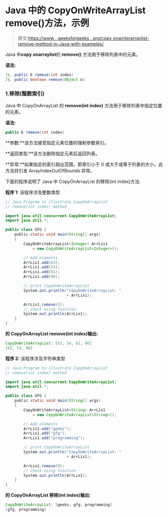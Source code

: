 # Java 中的 CopyOnWriteArrayList remove()方法，示例

> 原文:[https://www . geeksforgeeks . org/copy onwriterarraylist-remove-method-in-Java-with-examples/](https://www.geeksforgeeks.org/copyonwritearraylist-remove-method-in-java-with-examples/)

Java 中**copy onarraylist**的 **remove()** 方法用于移除列表中的元素。

**语法:**

```java
1\. public E remove(int index)
2\. public boolean remove(Object o)

```

### 1.移除(整数索引)

Java 中 CopyOnArrayList 的 **remove(int index)** 方法用于移除列表中指定位置的元素。

**语法:**

```java
public E remove(int index)

```

**参数:**该方法接受指定元素位置的强制参数索引。

**返回类型:**该方法删除指定元素后返回列表。

**异常:**如果指定的索引超出范围，即索引小于 0 或大于或等于列表的大小，此方法将引发 ArrayIndexOutOfBounds 异常。

下面的程序说明了 Java 中 CopyOnArrayList 的移除(int index)方法:

**程序 1:** 该程序涉及整数类型

```java
// Java Program to illustrate CopyOnArrayList
// remove(int index) method

import java.util.concurrent.CopyOnWriteArrayList;
import java.util.*;

public class GFG {
    public static void main(String[] args)
    {
        CopyOnWriteArrayList<Integer> ArrLis1
            = new CopyOnWriteArrayList<Integer>();

        // Add elements
        ArrLis1.add(63);
        ArrLis1.add(54);
        ArrLis1.add(81);
        ArrLis1.add(96);

        // print CopyOnWriteArrayList
        System.out.println("CopyOnWriteArrayList: "
                           + ArrLis1);

        ArrLis1.remove(2);
        // check using function
        System.out.println(ArrLis1);
    }
}
```

**的 CopyOnArrayList remove(int index)输出:**

```java
CopyOnWriteArrayList: [63, 54, 81, 96]
[63, 54, 96]

```

**程序 2:** 该程序涉及字符串类型

```java
// Java Program to illustrate CopyOnArrayList
// remove(int index) method

import java.util.concurrent.CopyOnWriteArrayList;
import java.util.*;

public class GFG {
    public static void main(String[] args)
    {
        CopyOnWriteArrayList<String> ArrLis1
            = new CopyOnWriteArrayList<String>();

        // Add elements
        ArrLis1.add("geeks");
        ArrLis1.add("gfg");
        ArrLis1.add("programming");

        // print CopyOnWriteArrayList
        System.out.println("CopyOnWriteArrayList: "
                           + ArrLis1);

        ArrLis1.remove(0);
        // check using function
        System.out.println(ArrLis1);
    }
}
```

**的 CopyOnArrayList 移除(int index)输出:**

```java
CopyOnWriteArrayList: [geeks, gfg, programming]
[gfg, programming]

```